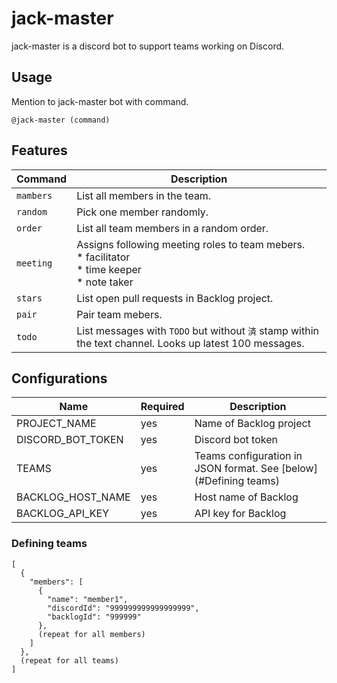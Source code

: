# jack-master

jack-master is a discord bot to support teams working on Discord.

## Usage
Mention to jack-master bot with command.
```
@jack-master (command)
```

## Features

| Command   | Description                                                                                            |
|-----------|--------------------------------------------------------------------------------------------------------|
| `mambers` | List all members in the team.                                                                          |
| `random`  | Pick one member randomly.                                                                              |
| `order`   | List all team members in a random order.                                                               |
| `meeting` | Assigns following meeting roles to team mebers.<br/>* facilitator<br/>* time keeper<br/>* note taker   |
| `stars`   | List open pull requests in Backlog project.                                                            |
| `pair`    | Pair team mebers.                                                                                      |
| `todo`    | List messages with `TODO` but without `済` stamp within the text channel. Looks up latest 100 messages. |


## Configurations

| Name              | Required | Description                                                      |
|-------------------|----------|------------------------------------------------------------------|
| PROJECT_NAME      | yes      | Name of Backlog project                                          |
| DISCORD_BOT_TOKEN | yes      | Discord bot token                                                |
| TEAMS             | yes      | Teams configuration in JSON format. See [below](#Defining teams) |
| BACKLOG_HOST_NAME | yes      | Host name of Backlog                                             |
| BACKLOG_API_KEY   | yes      | API key for Backlog                                              |


### Defining teams

```
[
  {
    "members": [
      {
        "name": "member1",
        "discordId": "999999999999999999",
        "backlogId": "999999"
      },
      (repeat for all members)
    ]
  },
  (repeat for all teams)
]
```
